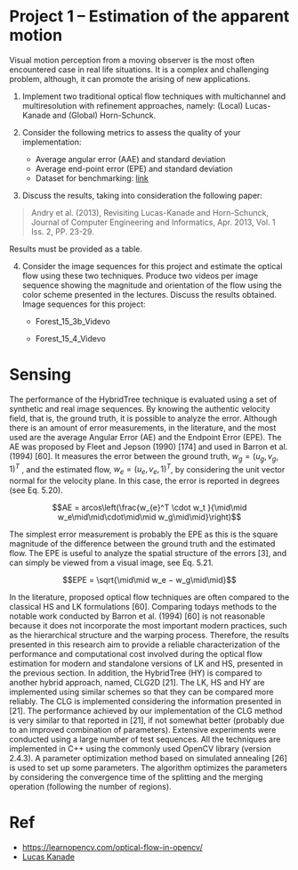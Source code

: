 # __Project 1 – Estimation of the apparent motion__ 
Visual motion perception from a moving observer is the most often encountered case in real life
situations. It is a complex and challenging problem, although, it can promote the arising of new
applications.

1) Implement two traditional optical flow techniques with multichannel and multiresolution
with refinement approaches, namely: (Local) Lucas-Kanade and (Global) Horn-Schunck.

2) Consider the following metrics to assess the quality of your implementation:
     - Average angular error (AAE) and standard deviation
     - Average end-point error (EPE) and standard deviation
     - Dataset for benchmarking: [link](https://vision.middlebury.edu/flow/data/)

3) Discuss the results, taking into consideration the following paper: 

> Andry et al. (2013), Revisiting Lucas-Kanade and Horn-Schunck, Journal of Computer Engineering and Informatics, Apr. 2013, Vol. 1 Iss. 2, PP. 23-29. 

Results must be provided as a table.

4) Consider the image sequences for this project and estimate the optical flow using these two
techniques. Produce two videos per image sequence showing the magnitude and orientation of
the flow using the color scheme presented in the lectures. Discuss the results obtained.
Image sequences for this project:

    - Forest_15_3b_Videvo

    - Forest_15_4_Videvo
    
 
# Sensing
The performance of the HybridTree technique is evaluated using a set of synthetic and
real image sequences. By knowing the authentic velocity field, that is, the ground truth, it
is possible to analyze the error. Although there is an amount of error measurements, in the
literature, and the most used are the average Angular Error (AE) and the Endpoint Error
(EPE). The AE was proposed by Fleet and Jepson (1990) [174] and used in Barron et al.
(1994) [60]. It measures the error between the ground truth, $w_{g} = (u_{g}, v_{g},1)^{T}$ , and the
estimated flow, $w_e = (u_e, v_e,1)^T$, by considering the unit vector normal for the velocity
plane. In this case, the error is reported in degrees (see Eq. 5.20).


$$AE = arcos\left(\frac{w_{e}^T \cdot w_t }{\mid\mid w_e\mid\mid\cdot\mid\mid w_g\mid\mid}\right)$$

The simplest error measurement is probably the EPE as this is the square magnitude
of the difference between the ground truth and the estimated flow. The EPE is useful to
analyze the spatial structure of the errors [3], and can simply be viewed from a visual
image, see Eq. 5.21.

$$EPE = \sqrt{\mid\mid w_e − w_g\mid\mid}$$



In the literature, proposed optical flow techniques are often compared to the classical
HS and LK formulations [60]. Comparing todays methods to the notable work conducted
by Barron et al. (1994) [60] is not reasonable because it does not incorporate the most
important modern practices, such as the hierarchical structure and the warping process.
Therefore, the results presented in this research aim to provide a reliable characterization of the performance and computational cost involved during the optical flow estimation for modern and standalone versions of LK and HS, presented in the previous section.
In addition, the HybridTree (HY) is compared to another hybrid approach, named, CLG2D [21]. The LK, HS and HY are implemented using similar schemes so that they can
be compared more reliably. The CLG is implemented considering the information presented in [21]. The performance achieved by our implementation of the CLG method is
very similar to that reported in [21], if not somewhat better (probably due to an improved
combination of parameters). Extensive experiments were conducted using a large number
of test sequences. All the techniques are implemented in C++ using the commonly used
OpenCV library (version 2.4.3).
A parameter optimization method based on simulated annealing [26] is used to set
up some parameters. The algorithm optimizes the parameters by considering the convergence time of the splitting and the merging operation (following the number of regions).


# Ref
- https://learnopencv.com/optical-flow-in-opencv/
- [Lucas Kanade](https://sandipanweb.wordpress.com/2018/02/25/implementing-lucas-kanade-optical-flow-algorithm-in-python/)

